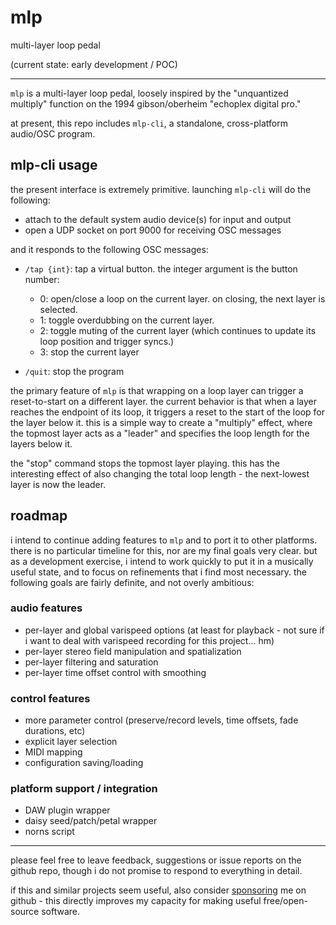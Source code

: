 # mlp

multi-layer loop pedal

(current state: early development / POC)

---

`mlp` is a multi-layer loop pedal, loosely inspired by the "unquantized multiply" function on the 1994 gibson/oberheim "echoplex digital pro." 

at present, this repo includes `mlp-cli`, a standalone, cross-platform audio/OSC program.

## mlp-cli usage

the present interface is extremely primitive. launching `mlp-cli` will do the following:

- attach to the default system audio device(s) for input and output
- open a UDP socket on port 9000 for receiving OSC messages

and it responds to the following OSC messages:

- `/tap {int}`: tap a virtual button. the integer argument is the button number:
  - 0: open/close a loop on the current layer. on closing, the next layer is selected.
  - 1: toggle overdubbing on the current layer.
  - 2: toggle muting of the current layer (which continues to update its loop position and trigger syncs.)
  - 3: stop the current layer
  
- `/quit`: stop the program

the primary feature of `mlp` is that wrapping on a loop layer can trigger a reset-to-start on a different layer. the current behavior is that when a layer reaches the endpoint of its loop, it triggers a reset to the start of the loop for the layer below it. this is a simple way to create a "multiply" effect, where the topmost layer acts as a "leader" and specifies the loop length for the layers below it.

the "stop" command stops the topmost layer playing. this has the interesting effect of also changing the total loop length - the next-lowest layer is now the leader.

## roadmap

i intend to continue adding features to `mlp` and to port it to other platforms. there is no particular timeline for this, nor are my final goals very clear. but as a development exercise, i intend to work quickly to put it in a musically useful state, and to focus on refinements that i find most necessary. the following goals are fairly definite, and not overly ambitious:

### audio features

- per-layer and global varispeed options (at least for playback - not sure if i want to deal with varispeed recording for this project... hm)
- per-layer stereo field manipulation and spatialization
- per-layer filtering and saturation
- per-layer time offset control with smoothing

### control features

- more parameter control (preserve/record levels, time offsets, fade durations, etc)
- explicit layer selection
- MIDI mapping 
- configuration saving/loading

### platform support / integration

- DAW plugin wrapper
- daisy seed/patch/petal wrapper
- norns script

--------

please feel free to leave feedback, suggestions or issue reports on the github repo, though i do not promise to respond to everything in detail.

if this and similar projects seem useful, also consider [sponsoring](https://github.com/sponsors/catfact) me on github - this directly improves my capacity for making useful free/open-source software.
